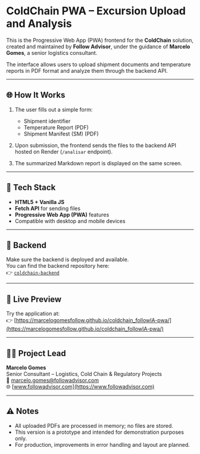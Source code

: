 # ColdChain PWA – Excursion Upload and Analysis

This is the Progressive Web App (PWA) frontend for the **ColdChain** solution, created and maintained by **Follow Advisor**, under the guidance of **Marcelo Gomes**, a senior logistics consultant.

The interface allows users to upload shipment documents and temperature reports in PDF format and analyze them through the backend API.

---

## 🌐 How It Works

1. The user fills out a simple form:
   - Shipment identifier
   - Temperature Report (PDF)
   - Shipment Manifest (SM) (PDF)

2. Upon submission, the frontend sends the files to the backend API hosted on Render (`/analisar` endpoint).

3. The summarized Markdown report is displayed on the same screen.

---

## 🧰 Tech Stack

- **HTML5 + Vanilla JS**
- **Fetch API** for sending files
- **Progressive Web App (PWA)** features
- Compatible with desktop and mobile devices

---

## 🔗 Backend

Make sure the backend is deployed and available.  
You can find the backend repository here:  
👉 [`coldchain-backend`](https://github.com/MarceloGomesFollow/coldchain-backend)

---

## 🧪 Live Preview

Try the application at:  
👉 [https://marcelogomesfollow.github.io/coldchain_followIA-pwa/](https://marcelogomesfollow.github.io/coldchain_followIA-pwa/)

---

## 👨‍💼 Project Lead

**Marcelo Gomes**  
Senior Consultant – Logistics, Cold Chain & Regulatory Projects  
📧 marcelo.gomes@followadvisor.com  
🌐 [www.followadvisor.com](https://www.followadvisor.com)

---

## ⚠️ Notes

- All uploaded PDFs are processed in memory; no files are stored.
- This version is a prototype and intended for demonstration purposes only.
- For production, improvements in error handling and layout are planned.

